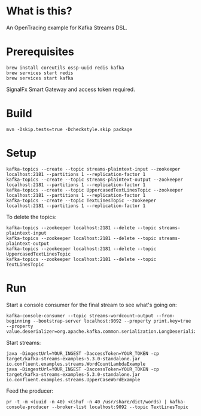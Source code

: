 # What is this?

An OpenTracing example for Kafka Streams DSL.

# Prerequisites

```
brew install coreutils ossp-uuid redis kafka
brew services start redis
brew services start kafka
```

SignalFx Smart Gateway and access token required.

# Build

```
mvn -Dskip.tests=true -Dcheckstyle.skip package 
```

# Setup

```
kafka-topics --create --topic streams-plaintext-input --zookeeper localhost:2181 --partitions 1 --replication-factor 1
kafka-topics --create --topic streams-plaintext-output --zookeeper localhost:2181 --partitions 1 --replication-factor 1
kafka-topics --create --topic UppercasedTextLinesTopic --zookeeper localhost:2181 --partitions 1 --replication-factor 1
kafka-topics --create --topic TextLinesTopic --zookeeper localhost:2181 --partitions 1 --replication-factor 1
```

To delete the topics:

```
kafka-topics --zookeeper localhost:2181 --delete --topic streams-plaintext-input
kafka-topics --zookeeper localhost:2181 --delete --topic streams-plaintext-output
kafka-topics --zookeeper localhost:2181 --delete --topic UppercasedTextLinesTopic
kafka-topics --zookeeper localhost:2181 --delete --topic TextLinesTopic
```

# Run

Start a console consumer for the final stream to see what's going on:

```
kafka-console-consumer --topic streams-wordcount-output --from-beginning --bootstrap-server localhost:9092 --property print.key=true --property value.deserializer=org.apache.kafka.common.serialization.LongDeserializer
```

Start streams: 

```
java -DingestUrl=YOUR_INGEST -DaccessToken=YOUR_TOKEN -cp target/kafka-streams-examples-5.3.0-standalone.jar io.confluent.examples.streams.WordCountLambdaExample
java -DingestUrl=YOUR_INGEST -DaccessToken=YOUR_TOKEN -cp target/kafka-streams-examples-5.3.0-standalone.jar io.confluent.examples.streams.UpperCaseWordExample
```

Feed the producer:

```
pr -t -m <(uuid -n 40) <(shuf -n 40 /usr/share/dict/words) | kafka-console-producer --broker-list localhost:9092 --topic TextLinesTopic
```
